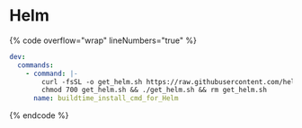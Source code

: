 # Helm

{% code overflow="wrap" lineNumbers="true" %}
```yaml
dev:
  commands:
    - command: |-
        curl -fsSL -o get_helm.sh https://raw.githubusercontent.com/helm/helm/main/scripts/get-helm-3
        chmod 700 get_helm.sh && ./get_helm.sh && rm get_helm.sh
      name: buildtime_install_cmd_for_Helm
```
{% endcode %}
